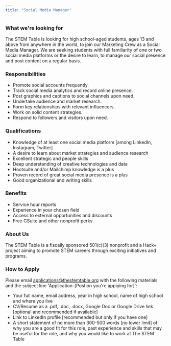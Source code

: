 ```yaml
---
title: "Social Media Manager"
---
```


### What we're looking for

The STEM Table is looking for high school-aged students, ages 13 and above from anywhere in the world, to join our Marketing Crew as a Social Media Manager. We are seeking students with full familiarity of one or two social media platforms or the desire to learn, to manage our social presence and post content on a regular basis.

### Responsibilities

- Promote social accounts frequently.
- Track social media analytics and record online presence.
- Post graphics and captions to social channels upon need.
- Undertake audience and market research.
- Form key relationships with relevant influencers.
- Work on solid content strategies.
- Respond to followers and visitors upon need.

### Qualifications

- Knowledge of at least one social media platform [among LinkedIn, Instagram, Twitter]
- A desire to learn about market strategies and audience research
- Excellent strategic and people skills
- Deep understanding of creative technologies and data
- Hootsuite and/or Mailchimp knowledge is a plus
- Proven record of great social media presence is a plus
- Good organizational and writing skills

### Benefits

- Service hour reports
- Experience in your chosen field
- Access to external opportunities and discounts
- Free GSuite and other nonprofit perks

### About Us

The STEM Table is a fiscally sponsored 501(c)(3) nonprofit and a Hack+ project aiming to promote STEM careers through exciting initiatives and programs.

### How to Apply

Please email applications@thestemtable.org with the following materials and the subject line 'Application-[Postion you're applying for]':

- Your full name, email address, year in high school, name of high school and where you live
- CV/Resume as a .pdf, .doc, .docx, Google Doc or Google Drive link [optional and recommended if available]
- Link to LinkedIn profile [recommended but only if you have one]
- A short statement of no more than 300-500 words [no lower limit] of why you are a good fit for this role, past experience and skills that may be useful for the role, and why you would like to work at The STEM Table